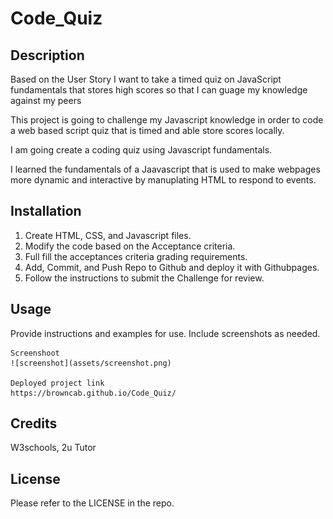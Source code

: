 # Code_Quiz

## Description
Based on the User Story I want to take a timed quiz on JavaScript fundamentals that stores high scores so that I can guage my knowledge against my peers

This project is going to challenge my Javascript knowledge in order to code a web based script quiz that is timed and able store scores locally.

I am going create a coding quiz using Javascript fundamentals.

I learned the fundamentals of a Jaavascript that is used to make webpages more dynamic and interactive by manuplating HTML to respond to events.

## Installation
1. Create HTML, CSS, and Javascript files.
2. Modify the code based on the Acceptance criteria.
3. Full fill the acceptances criteria grading requirements.
4. Add, Commit, and Push Repo to Github and deploy it with Githubpages.
5. Follow the instructions to submit the Challenge for review.

## Usage
Provide instructions and examples for use. Include screenshots as needed. 

    
    Screenshoot
    ![screenshot](assets/screenshot.png)

    Deployed project link
    https://browncab.github.io/Code_Quiz/

    

## Credits
W3schools, 2u Tutor

## License
Please refer to the LICENSE in the repo.